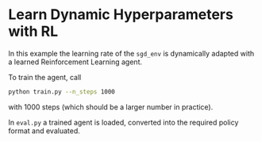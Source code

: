 # Learn Dynamic Hyperparameters with RL
In this example the learning rate of the `sgd_env` is dynamically adapted with a 
learned Reinforcement Learning agent.

To train the agent, call
```bash
python train.py --n_steps 1000
```
with 1000 steps (which should be a larger number in practice).

In `eval.py` a trained agent is loaded, converted into the required policy format
and evaluated.